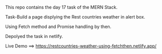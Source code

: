 This repo contains the day 17 task of the MERN Stack.

Task-Build a page displying the Rest countries weather in alert box.

Using Fetch method and Promise handling by then.

Depolyed the task in netlify.

Live Demo ==> https://restcountries-weather-using-fetchthen.netlify.app/
